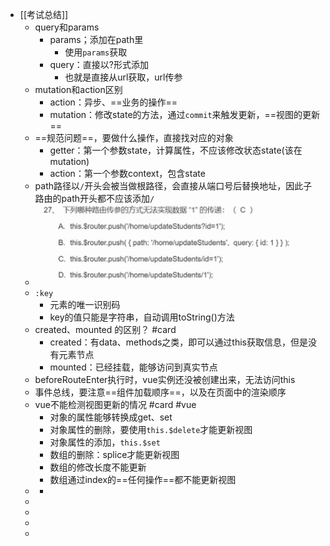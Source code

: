 - [[考试总结]]
	- query和params
		- params；添加在path里
			- 使用`params`获取
		- query：直接以?形式添加
			- 也就是直接从url获取，url传参
	- mutation和action区别
		- action：异步、==业务的操作==
		- mutation：修改state的方法，通过`commit`来触发更新，==视图的更新==
	- ==规范问题==，要做什么操作，直接找对应的对象
		- getter：第一个参数state，计算属性，不应该修改状态state(该在mutation)
		- action：第一个参数context，包含state
	- path路径以`/`开头会被当做根路径，会直接从端口号后替换地址，因此子路由的path开头都不应该添加`/`
	- ![image.png](../assets/image_1652319766238_0.png)
	- `:key`
		- 元素的唯一识别码
		- key的值只能是字符串，自动调用toString()方法
	- created、mounted 的区别？ #card
		- created：有data、methods之类，即可以通过this获取信息，但是没有元素节点
		- mounted：已经挂载，能够访问到真实节点
	- beforeRouteEnter执行时，vue实例还没被创建出来，无法访问this
	- 事件总线，要注意==组件加载顺序==，以及在页面中的渲染顺序
	- vue不能检测视图更新的情况 #card #vue
		- 对象的属性能够转换成get、set
		- 对象属性的删除，要使用`this.$delete`才能更新视图
		- 对象属性的添加，`this.$set`
		- 数组的删除：splice才能更新视图
		- 数组的修改长度不能更新
		- 数组通过index的==任何操作==都不能更新视图
	-
		-
	-
	-
	-
	-
